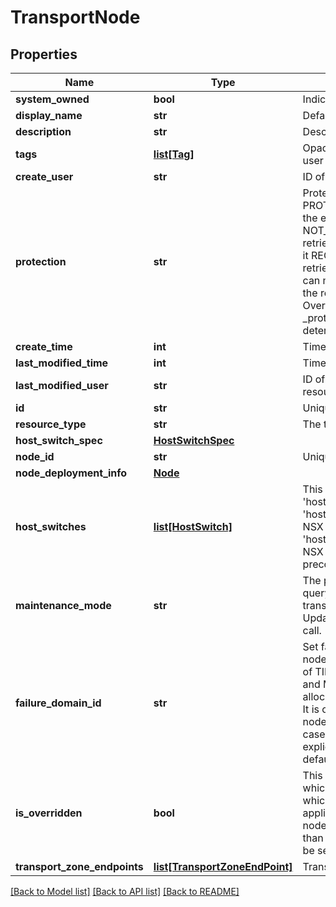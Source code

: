 # TransportNode

## Properties
Name | Type | Description | Notes
------------ | ------------- | ------------- | -------------
**system_owned** | **bool** | Indicates system owned resource | [optional] 
**display_name** | **str** | Defaults to ID if not set | [optional] 
**description** | **str** | Description of this resource | [optional] 
**tags** | [**list[Tag]**](Tag.md) | Opaque identifiers meaningful to the API user | [optional] 
**create_user** | **str** | ID of the user who created this resource | [optional] 
**protection** | **str** | Protection status is one of the following: PROTECTED - the client who retrieved the entity is not allowed             to modify it. NOT_PROTECTED - the client who retrieved the entity is allowed                 to modify it REQUIRE_OVERRIDE - the client who retrieved the entity is a super                    user and can modify it, but only when providing                    the request header X-Allow-Overwrite&#x3D;true. UNKNOWN - the _protection field could not be determined for this           entity.  | [optional] 
**create_time** | **int** | Timestamp of resource creation | [optional] 
**last_modified_time** | **int** | Timestamp of last modification | [optional] 
**last_modified_user** | **str** | ID of the user who last modified this resource | [optional] 
**id** | **str** | Unique identifier of this resource | [optional] 
**resource_type** | **str** | The type of this resource. | [optional] 
**host_switch_spec** | [**HostSwitchSpec**](HostSwitchSpec.md) |  | [optional] 
**node_id** | **str** | Unique Id of the fabric node | [optional] 
**node_deployment_info** | [**Node**](Node.md) |  | [optional] 
**host_switches** | [**list[HostSwitch]**](HostSwitch.md) | This property is deprecated in favor of &#x27;host_switch_spec&#x27;. Property &#x27;host_switches&#x27; can only be used for NSX managed transport nodes. &#x27;host_switch_spec&#x27; can be used for both NSX managed or manually preconfigured host switches. | [optional] 
**maintenance_mode** | **str** | The property is read-only, used for querying result. User could update transport node maintenance mode by UpdateTransportNodeMaintenanceMode call. | [optional] 
**failure_domain_id** | **str** | Set failure domain of edge transport node which will help in auto placement of TIER1 logical routers, DHCP Servers and MDProxies, if failure domain based allocation is enabled in edge cluster API. It is only supported for edge transport node and not for host transport node. In case failure domain is not set by user explicitly, it will be always assigned with default system created failure domain.  | [optional] 
**is_overridden** | **bool** | This flag is relevant to only those hosts which are part of a compute collection which has transport node profile (TNP) applied on it. If you change the transport node configuration and it is different than cluster level TNP then this flag will be set to true  | [optional] 
**transport_zone_endpoints** | [**list[TransportZoneEndPoint]**](TransportZoneEndPoint.md) | Transport zone endpoints. | [optional] 

[[Back to Model list]](../README.md#documentation-for-models) [[Back to API list]](../README.md#documentation-for-api-endpoints) [[Back to README]](../README.md)

